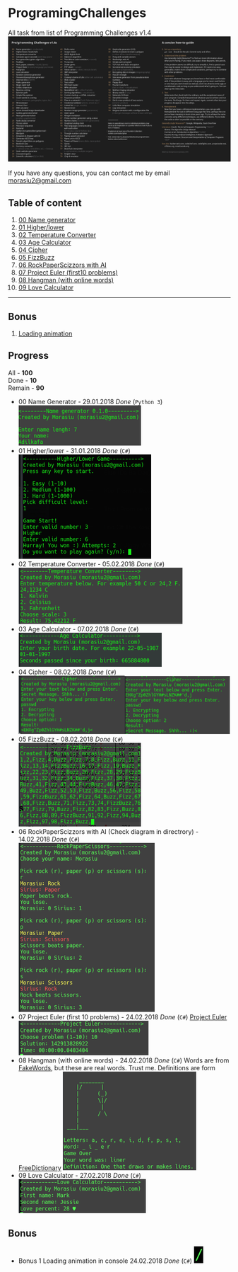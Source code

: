 # ProgramingChallenges
All task from list of Programming Challenges v1.4
![list](docs/list.png)

If you have any questions, you can contact me by email morasiu2@gmail.com

## Table of content
1. [00 Name generator](#00)
1. [01 Higher/lower](#01)
1. [02 Temperature Converter](#02)
1. [03 Age Calculator](#03)
1. [04 Cipher](#04)
1. [05 FizzBuzz](#05)
1. [06 RockPaperScizzors with AI](#06)
1. [07 Project Euler (first10 problems)](#07)
1. [08 Hangman (with online words)](#08)
1. [09 Love Calculator](#09)
-----
## Bonus
1. [Loading animation](#bonus1)

## Progress
All - **100** <br>
Done - **10** <br>
Remain - **90** <br>

* <a name="00">00</a> Name Generator - 29.01.2018 *Done* (`Python 3`) <br>
![00](docs/00.png)
* <a name="01">01</a> Higher/lower - 31.01.2018 *Done* (`C#`) <br>
![01](docs/01.png)
* <a name="02">02</a> Temperature Converter - 05.02.2018 *Done* (`C#`) <br>
![02](docs/02.png)
* <a name="03">03</a> Age Calculator - 07.02.2018 *Done* (`C#`) <br>
![03](docs/03.png)
* <a name="04">04</a> Cipher - 08.02.2018 *Done* (`C#`) <br>
![04](docs/04.png)
* <a name="05">05</a> FizzBuzz - 08.02.2018 *Done* (`C#`) <br>
![05](docs/05.png)
* <a name="06">06</a> RockPaperScizzors with AI (Check diagram in directrory) - 14.02.2018 *Done* (`C#`) <br>
![06](docs/06.png)
* <a name="07">07</a> Project Euler (first 10 problems) - 24.02.2018 *Done* (`C#`)
[Project Euler](https://projecteuler.net/archives) <br>
![07](docs/07.png)
* <a name="08">08</a> Hangman (with online words) - 24.02.2018 *Done* (`C#`)
Words are from [FakeWords](https://fakena.me/random-english-words/one/), but these are real words. Trust me.
Definitions are form [FreeDictionary](https://www.thefreedictionary.com/)
![08](docs/08.png)
* <a name="09">09</a> Love Calculator - 27.02.2018 *Done* (`C#`)</br>
![09](docs/09.png)
## Bonus
* <a name="bonus1">Bonus 1</a> Loading animation in console 24.02.2018 *Done* (`C#`) ![Bonus 1](docs/bonus1.gif)
